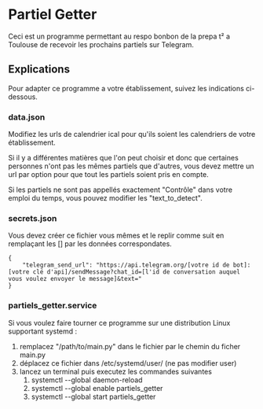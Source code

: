 # Partiel Getter

Ceci est un programme permettant au respo bonbon de la prepa t² a Toulouse de recevoir les prochains partiels sur Telegram.

## Explications

Pour adapter ce programme a votre établissement, suivez les indications ci-dessous.

### data.json

Modifiez les urls de calendrier ical pour qu'ils soient les calendriers de votre établissement.

Si il y a différentes matières que l'on peut choisir et donc que certaines personnes n'ont pas les mêmes partiels que d'autres, vous devez mettre un url par option pour que tout les partiels soient pris en compte.

Si les partiels ne sont pas appellés exactement "Contrôle" dans votre emploi du temps, vous pouvez modifier les "text_to_detect".

### secrets.json

Vous devez créer ce fichier vous mêmes et le replir comme suit en remplaçant les [] par les données correspondates.

    {
        "telegram_send_url": "https://api.telegram.org/[votre id de bot]:[votre clé d'api]/sendMessage?chat_id=[l'id de conversation auquel vous voulez envoyer le message]&text="
    }

### partiels_getter.service

Si vous voulez faire tourner ce programme sur une distribution Linux supportant systemd :

1. remplacez "/path/to/main.py" dans le fichier par le chemin du ficher main.py
2. déplacez ce fichier dans /etc/systemd/user/ (ne pas modifier user)
3. lancez un terminal puis executez les commandes suivantes
    1. systemctl --global daemon-reload
    2. systemctl --global enable partiels_getter
    3. systemctl --global start partiels_getter